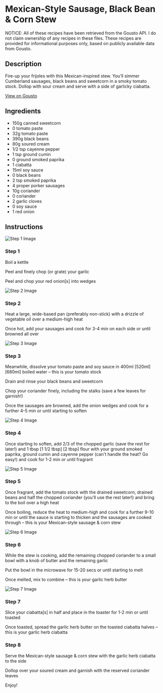 # Mexican-Style Sausage, Black Bean & Corn Stew

NOTICE: All of these recipes have been retrieved from the Gousto API. I do not claim ownership of any recipes in these files. These recipes are provided for informational purposes only, based on publicly available data from Gousto.

## Description

Fire-up your frijoles with this Mexican-inspired stew. You’ll simmer Cumberland sausages, black beans and sweetcorn in a smoky tomato stock. Dollop with sour cream and serve with a side of garlicky ciabatta.

[View on Gousto](https://www.gousto.co.uk/recipes/cookbook/mexican-style-sausage-black-bean-corn-stew)

## Ingredients

- 150g canned sweetcorn
- 0 tomato paste
- 32g tomato paste
- 390g black beans
- 80g soured cream
- 1/2 tsp cayenne pepper
- 1 tsp ground cumin
- 0 ground smoked paprika
- 1 ciabatta 
- 15ml soy sauce
- 0 black beans
- 2 tsp smoked paprika
- 4 proper porker sausages
- 10g coriander
- 0 coriander
- 2 garlic cloves
- 0 soy sauce
- 1 red onion

## Instructions

![Step 1 Image](https://production-media.gousto.co.uk/cms/recipe-step-image/Step-1-1681315075246-x200.jpg)

### Step 1

Boil a kettle

Peel and finely chop (or grate) your garlic

Peel and chop your red onion[s] into wedges

![Step 2 Image](https://production-media.gousto.co.uk/cms/recipe-step-image/Step-2-1681315079612-x200.jpg)

### Step 2

Heat a large, wide-based pan (preferably non-stick) with a drizzle of vegetable oil over a medium-high heat

Once hot, add your sausages and cook for 3-4 min on each side or until browned all over

![Step 3 Image](https://production-media.gousto.co.uk/cms/recipe-step-image/Step-3-1681315086818-x200.jpg)

### Step 3

Meanwhile, dissolve your tomato paste and soy sauce in 400ml <span class="text-purple">[520ml] </span><span class="text-danger">[680ml] </span>boiled water – this is your tomato stock

Drain and rinse your black beans and sweetcorn

Chop your coriander finely, including the stalks (save a few leaves for garnish!)

Once the sausages are browned, add the onion wedges and cook for a further 4-5 min or until starting to soften

![Step 4 Image](https://production-media.gousto.co.uk/cms/recipe-step-image/Step-4-1681315099368-x200.jpg)

### Step 4

Once starting to soften, add 2/3 of the chopped garlic (save the rest for later!) and 1 tbsp <span class="text-purple">[1 1/2 tbsp]<span class="text-danger"> </span>[2 tbsp] </span>flour with your ground smoked paprika, ground cumin and cayenne pepper (can't handle the heat? Go easy!) and cook for 1-2 min or until fragrant

![Step 5 Image](https://production-media.gousto.co.uk/cms/recipe-step-image/Step-5-1681315109010-x200.jpg)

### Step 5

Once fragrant, add the tomato stock with the drained sweetcorn, drained beans and half the chopped coriander (you'll use the rest later!) and bring to the boil over a high heat

Once boiling, reduce the heat to medium-high and cook for a further 9-10 min or until the sauce is starting to thicken and the sausages are cooked through – this is your Mexican-style sausage & corn stew

![Step 6 Image](https://production-media.gousto.co.uk/cms/recipe-step-image/Step-6-1681315114918-x200.jpg)

### Step 6

While the stew is cooking, add the remaining chopped coriander to a small bowl with a knob of butter and the remaining garlic

Put the bowl in the microwave for 15-20 secs or until starting to melt

Once melted, mix to combine – this is your garlic herb butter

![Step 7 Image](https://production-media.gousto.co.uk/cms/recipe-step-image/Step-7-1681315118852-x200.jpg)

### Step 7

Slice your ciabatta[s] in half and place in the toaster for 1-2 min or until toasted

Once toasted, spread the garlic herb butter on the toasted ciabatta halves – this is your garlic herb ciabatta

### Step 8

Serve the Mexican-style sausage & corn stew with the garlic herb ciabatta to the side

Dollop over your soured cream and garnish with the reserved coriander leaves

Enjoy!

